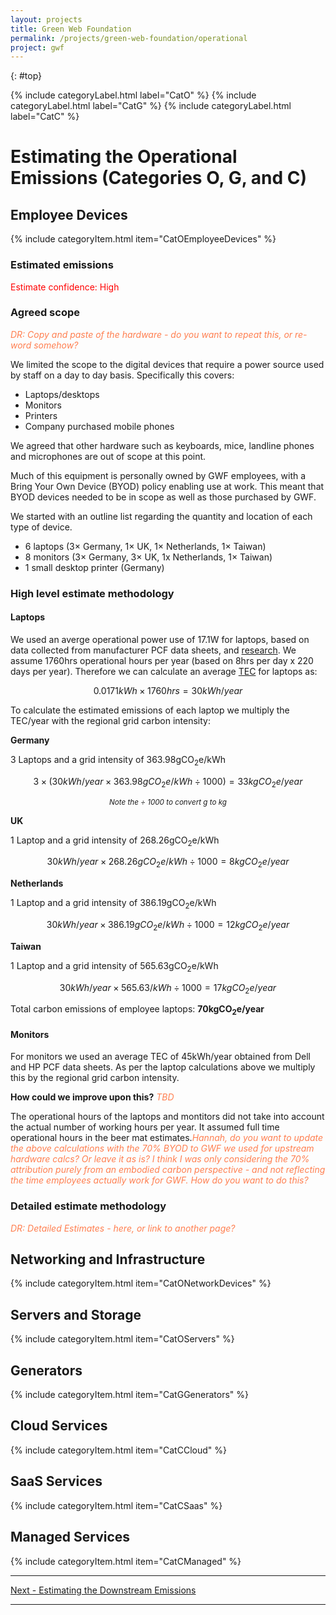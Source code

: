 ```yaml
---
layout: projects
title: Green Web Foundation
permalink: /projects/green-web-foundation/operational
project: gwf
---
```


{: #top}

<div class="pb-4">
{% include categoryLabel.html label="CatO" %}
{% include categoryLabel.html label="CatG" %}
{% include categoryLabel.html label="CatC" %}
</div>

# Estimating the Operational Emissions (Categories O, G, and C)

## Employee Devices
{% include categoryItem.html item="CatOEmployeeDevices" %}

### Estimated emissions

<span style="color: red">Estimate confidence: High</span>

### Agreed scope

<span style="color: coral">*DR: Copy and paste of the hardware - do you want to repeat this, or re-word somehow?*</span>

We limited the scope to the digital devices that require a power source used by staff on a day to day basis. Specifically this covers:

- Laptops/desktops
- Monitors
- Printers
- Company purchased mobile phones

We agreed that other hardware such as keyboards, mice, landline phones and microphones are out of scope at this point. 

Much of this equipment is personally owned by GWF employees, with a Bring Your Own Device (BYOD) policy enabling use at work. This meant that BYOD devices needed to be in scope as well as those purchased by GWF. 

We started with an outline list regarding the quantity and location of each type of device.

- 6 laptops (3× Germany, 1× UK, 1× Netherlands, 1× Taiwan)
- 8 monitors (3× Germany, 3× UK, 1x Netherlands, 1× Taiwan)</span>
- 1 small desktop printer (Germany)

### High level estimate methodology
#### Laptops
We used an averge operational power use of 17.1W for laptops, based on data collected from manufacturer PCF data sheets, and [research](/information/lifecycle/example/employee#usage-carbon-emissions). We assume 1760hrs operational hours per year (based on 8hrs per day x 220 days per year). Therefore we can calculate an average [TEC](/glossary#typical-energy-consumption-tec) for laptops as:

$$ 0.0171kWh \times 1760hrs = 30kWh/year $$

To calculate the estimated emissions of each laptop we multiply the TEC/year with the regional grid carbon intensity:

**Germany**

3 Laptops and a grid intensity of 363.98gCO<sub>2</sub>e/kWh

$$ 3 \times (30kWh/year \times 363.98gCO_2e/kWh ÷ 1000) = 33kgCO_2e/year $$

<p style="text-align:center; font-style: italic;"><small>Note the ÷ 1000 to convert g to kg</small></p>

**UK**

1 Laptop and a grid intensity of 268.26gCO<sub>2</sub>e/kWh

$$ 30kWh/year \times 268.26gCO_2e/kWh ÷ 1000 = 8kgCO_2e/year $$

**Netherlands**

1 Laptop and a grid intensity of 386.19gCO<sub>2</sub>e/kWh

$$ 30kWh/year \times 386.19gCO_2e/kWh ÷ 1000 = 12kgCO_2e/year $$

**Taiwan**

1 Laptop and a grid intensity of 565.63gCO<sub>2</sub>e/kWh

$$ 30kWh/year \times 565.63/kWh ÷ 1000 = 17kgCO_2e/year $$

Total carbon emissions of employee laptops: **70kgCO<sub>2</sub>e/year**

#### Monitors
For monitors we used an average TEC of 45kWh/year obtained from Dell and HP PCF data sheets. As per the laptop calculations above we multiply this by the regional grid carbon intensity.



**How could we improve upon this?**
<span style="color: coral">*TBD*</span>

The operational hours of the laptops and montitors did not take into account the actual number of working hours per year. It assumed full time operational hours in the beer mat estimates.<span style="color: coral">*Hannah, do you want to update the above calculations with the 70% BYOD to GWF we used for upstream hardware calcs? Or leave it as is? I think I was only considering the 70% attribution purely from an embodied carbon perspective - and not reflecting the time employees actually work for GWF. How do you want to do this?*</span>

### Detailed estimate methodology
<span style="color: coral">*DR: Detailed Estimates - here, or link to another page?*</span>



## Networking and Infrastructure
{% include categoryItem.html item="CatONetworkDevices" %}

## Servers and Storage
{% include categoryItem.html item="CatOServers" %}

## Generators
{% include categoryItem.html item="CatGGenerators" %}

## Cloud Services
{% include categoryItem.html item="CatCCloud" %}

## SaaS Services
{% include categoryItem.html item="CatCSaas" %}

## Managed Services
{% include categoryItem.html item="CatCManaged" %}


---

[Next - Estimating the Downstream Emissions](downstream)

---